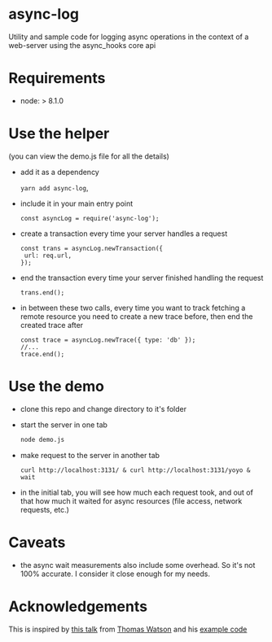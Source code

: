 # async-log
Utility and sample code for logging async operations in the context of a web-server using the async_hooks core api

# Requirements
* node: > 8.1.0

# Use the helper

(you can view the demo.js file for all the details)

* add it as a dependency
  
  `yarn add async-log`,

* include it in your main entry point

  `const asyncLog = require('async-log');`

* create a transaction every time your server handles a request

  ```
  const trans = asyncLog.newTransaction({
   url: req.url,
  });
   ```

* end the transaction every time your server finished handling the request

  ```
  trans.end();
  ```

* in between these two calls, every time you want to track fetching a remote resource you need to create a new trace before, then end the created trace after

  ```
  const trace = asyncLog.newTrace({ type: 'db' });
  //...
  trace.end();
  ```

# Use the demo

* clone this repo and change directory to it's folder
* start the server in one tab

  ```bash
  node demo.js
  ```

* make request to the server in another tab
  
  ```
  curl http://localhost:3131/ & curl http://localhost:3131/yoyo & wait
  ```

* in the initial tab, you will see how much each request took, and out of that how much it waited for async resources (file access, network requests, etc.)

# Caveats

* the async wait measurements also include some overhead. So it's not 100% accurate. I consider it close enough for my needs.

# Acknowledgements

This is inspired by [this talk](https://youtu.be/A2CqsR_1wyc?t=19587) from [Thomas Watson](https://github.com/watson) and his [example code](https://github.com/watson/talks/tree/master/2016/06%20NodeConf%20Oslo/example-app)

